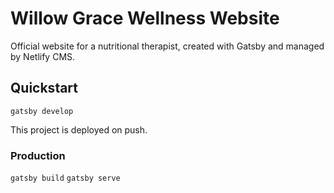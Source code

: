 # Willow Grace Wellness Website
Official website for a nutritional therapist, created with Gatsby and managed by Netlify CMS.

## Quickstart
`gatsby develop`

This project is deployed on push.

### Production
`gatsby build`
`gatsby serve`
